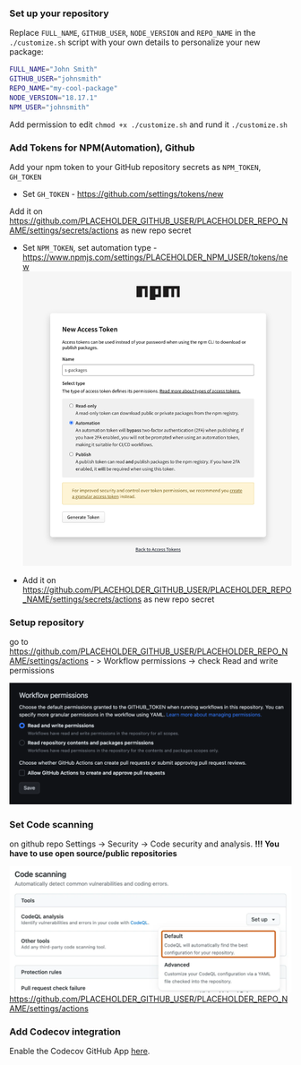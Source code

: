 ### Set up your repository

Replace `FULL_NAME`, `GITHUB_USER`, `NODE_VERSION` and `REPO_NAME` in the `./customize.sh` script with your own details to personalize your new package:

```bash
FULL_NAME="John Smith"
GITHUB_USER="johnsmith"
REPO_NAME="my-cool-package"
NODE_VERSION="18.17.1"
NPM_USER="johnsmith"
```

Add permission to edit `chmod +x ./customize.sh` and rund it `./customize.sh`

### Add Tokens for NPM(**Automation**), Github

Add your npm token to your GitHub repository secrets as `NPM_TOKEN`, `GH_TOKEN` 

- Set `GH_TOKEN` - https://github.com/settings/tokens/new

Add it on https://github.com/PLACEHOLDER_GITHUB_USER/PLACEHOLDER_REPO_NAME/settings/secrets/actions as new repo secret

- Set `NPM_TOKEN`, set automation type - https://www.npmjs.com/settings/PLACEHOLDER_NPM_USER/tokens/new
  ![npm.png](npm.png)

- Add it on https://github.com/PLACEHOLDER_GITHUB_USER/PLACEHOLDER_REPO_NAME/settings/secrets/actions as new repo secret

### Setup repository

go to
https://github.com/PLACEHOLDER_GITHUB_USER/PLACEHOLDER_REPO_NAME/settings/actions - > Workflow permissions -> check
Read and write permissions

![gh.png](gh.png)

### Set Code scanning
on github repo Settings -> Security -> Code security and analysis.
**!!! You have to use open source/public repositories**

![codeScanning.png](codeScanning.png)
https://github.com/PLACEHOLDER_GITHUB_USER/PLACEHOLDER_REPO_NAME/settings/actions


### Add Codecov integration

Enable the Codecov GitHub App [here](https://github.com/apps/codecov).
